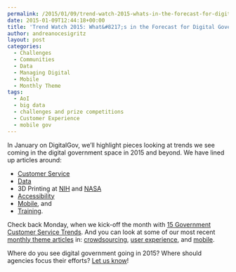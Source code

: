 ```yaml
---
permalink: /2015/01/09/trend-watch-2015-whats-in-the-forecast-for-digital-government/
date: 2015-01-09T12:44:18+00:00
title: 'Trend Watch 2015: What&#8217;s in the Forecast for Digital Government?'
author: andreanocesigritz
layout: post
categories:
  - Challenges
  - Communities
  - Data
  - Managing Digital
  - Mobile
  - Monthly Theme
tags:
  - AoI
  - big data
  - challenges and prize competitions
  - Customer Experience
  - mobile gov
---
```


In January on DigitalGov, we’ll highlight pieces looking at trends we see coming in the digital government space in 2015 and beyond. We have lined up articles around:

  * [Customer Service](https://www.digitalgov.gov/2015/01/12/15-government-customer-service-trends-for-2015/ "15 Government Customer Service Trends for 2015")
  * [Data](https://www.digitalgov.gov/2015/01/20/trends-big-data-and-gov-in-2015/ "Trends: Big Data and Gov in 2015")
  * 3D Printing at [NIH](https://www.digitalgov.gov/2015/01/15/the-future-will-be-printed-in-3d/ "The Future Will Be Printed – in 3D") and [NASA](https://www.digitalgov.gov/2015/01/29/nasa-reaches-new-frontiers-in-3d-printing/ "NASA Reaches New Frontiers in 3D Printing")
  * [Accessibility](https://www.digitalgov.gov/2015/01/28/6-digital-media-trends-for-2015-you-can-make-them-accessible/ "6 Digital Media Trends for 2015: You Can Make Them Accessible!")
  * [Mobile](https://www.digitalgov.gov/2015/01/29/how-government-will-accelerate-anytime-anywhere-services-and-information-in-2015/ "How Government will Accelerate Anytime, Anywhere Services and Information in 2015"), and
  * [Training](https://www.digitalgov.gov/2015/01/28/digitalgov-university-2015-training-watch/ "DigitalGov University 2015 Training Watch").

Check back Monday, when we kick-off the month with [15 Government Customer Service Trends](https://www.digitalgov.gov/2015/01/12/15-government-customer-service-trends-for-2015/ "15 Government Customer Service Trends for 2015"). And you can look at some of our most recent [monthly theme articles](https://www.digitalgov.gov/category/monthly-theme/) in: [crowdsourcing](https://www.digitalgov.gov/2014/12/08/crowdsourcing-month-an-overview/ "Crowdsourcing Month: An Overview"), [user experience](https://www.digitalgov.gov/2014/11/07/welcome-to-user-experience-month/ "Welcome to User Experience Month!"), and [mobile](https://www.digitalgov.gov/2014/10/20/welcome-to-mobilegov-month-on-digitalgov/ "Welcome to Mobile Gov Month on DigitalGov").

Where do you see digital government going in 2015? Where should agencies focus their efforts? [Let us know](https://www.digitalgov.gov/contact-us/ "Contact Us")!